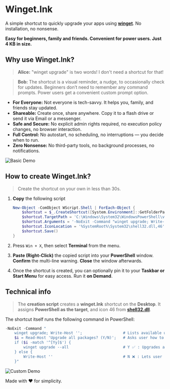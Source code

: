 # Winget.lnk

A simple shortcut to quickly upgrade your apps using [**winget**](https://learn.microsoft.com/windows/package-manager/winget/). No installation, no nonsense.

**Easy for beginners, family and friends. Convenient for power users. Just 4 KB in size.**

## Why use Winget.lnk?

> **Alice:** "winget upgrade" is two words! I don't need a shortcut for that!

> **Bob:** The shortcut is a visual reminder, a nudge, to occasionally check for updates. Beginners don’t need to remember any command prompts. Power users get a convenient custom prompt option. 

- **For Everyone:** Not everyone is tech-savvy. It helps you, family, and friends stay updated.
- **Shareable:** Create once, share anywhere. Copy it to a flash drive or send it via Email or a messenger.
- **Safe and Secure:** No explicit admin rights required, no execution policy changes, no browser interaction.
- **Full Control:** No autostart, no scheduling, no interruptions — you decide when to run.
- **Zero Nonsense:** No third-party tools, no background processes, no notifications.

![Basic Demo](images/Demo-Yes.gif)

## How to create Winget.lnk?

> Create the shortcut on your own in less than 30s.

1. **Copy** the following script
   ```powershell
   New-Object -ComObject WScript.Shell | ForEach-Object {
       $shortcut = $_.CreateShortcut([System.Environment]::GetFolderPath('Desktop') + '\winget.lnk')
       $shortcut.TargetPath = 'C:\Windows\System32\WindowsPowerShell\v1.0\powershell.exe'
       $shortcut.Arguments = '-NoExit -Command "winget upgrade; Write-Host ''''; $i = Read-Host ''Upgrade all packages? (Y/N)''; if ($i -match ''^[Yy]$'') { winget upgrade --all } else { Write-Host '''' }"'
       $shortcut.IconLocation = '%SystemRoot%\System32\shell32.dll,46'
       $shortcut.Save()
   }

2. Press `Win + X`, then select **Terminal** from the menu. 

3. **Paste (Right-Click)** the copied script into your **PowerShell** window. **Confirm** the multi-line warning. **Close** the window afterwards.
   
4. Once the shortcut is created, you can optionally pin it to your **Taskbar or Start Menu** for easy access. Run it **on Demand**.

## Technical info

> The **creation script** creates a **winget.lnk** shortcut on the **Desktop**. It assigns **PowerShell as the target**, and icon 46 from [**shell32.dll**](https://renenyffenegger.ch/development/Windows/PowerShell/examples/WinAPI/ExtractIconEx/shell32.html). 

The shortcut itself runs the following command in PowerShell:

```powershell
-NoExit -Command "
    winget upgrade; Write-Host '';                  # Lists available upgrades
    $i = Read-Host 'Upgrade all packages? (Y/N)';   # Asks user how to proceed
    if ($i -match '^[Yy]$') {                       
        winget upgrade --all                        # Y ✅ : Upgrades apps automatically. Prompts UAC only when needed.
    } else {
        Write-Host ''                               # N ❌ : Lets user run custom prompts. Convenient for power users.
    }"
```

![Custom Demo](images/Demo-No.gif)

Made with ❤️ for simplicity.

